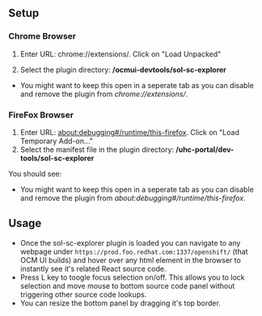 ## Setup

### Chrome Browser

1. Enter URL: chrome://extensions/.  Click on "Load Unpacked"

2. Select the plugin directory: **/ocmui-devtools/sol-sc-explorer**

* You might want to keep this open in a seperate tab as you can disable and remove the plugin from _chrome://extensions/_.

### FireFox Browser

1. Enter URL: [about:debugging#/runtime/this-firefox](about:debugging#/runtime/this-firefox).  Click on "Load Temporary Add-on..."
2. Select the manifest file in the plugin directory: **/uhc-portal/dev-tools/sol-sc-explorer**

You should see:

* You might want to keep this open in a seperate tab as you can disable and remove the plugin from _about:debugging#/runtime/this-firefox_.

## Usage
- Once the sol-sc-explorer plugin is loaded you can navigate to any webpage under `https://prod.foo.redhat.com:1337/openshift/` (that OCM UI builds) and hover over any html element in the browser to instantly see it's related React source code.
- Press L key to toogle focus selection on/off. This allows you to lock selection and move mouse to bottom source code panel without triggering other source code lookups.
- You can resize the bottom panel by dragging it's top border.
